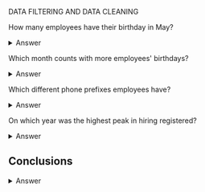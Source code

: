 DATA FILTERING AND DATA CLEANING 

How many employees have their birthday in May?

  
<details>

  <summary>Answer</summary>
  

```
2
```
Code

```ruby

SELECT
  COUNT(NEWDATE) AS NUMBER_OF_EMPLOYEES_BIRTHDAY_MAY
FROM
  (SELECT
    SUBSTRING(date(HireDate),6,2) AS NEWDATE
  FROM
    Employee
  WHERE
    NEWDATE = '05')

```
</details>

Which month counts with more employees' birthdays?
  
<details>

  <summary>Answer</summary>
  

```
2
```
Code

```ruby
SELECT

```
</details>

Which different phone prefixes employees have?

<details>

  <summary>Answer</summary>
  

```
2
```
Code

```ruby
SELECT

```
</details>

On which year was the highest peak in hiring registered?

<details>

  <summary>Answer</summary>
  

```
2
```
Code

```ruby
SELECT

```
</details>

## Conclusions 

<details>

  <summary>Answer</summary>
  

```
2
```

